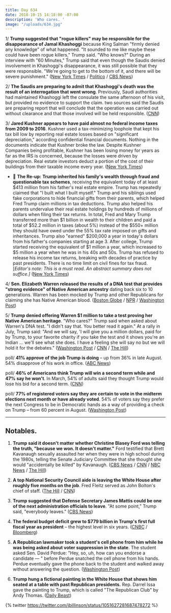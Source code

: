```yaml
---
title: Day 634
date: 2018-10-15 14:18:00 -07:00
description: 'Who cares. '
image: "/uploads/634.jpg"
---
```


1/ **Trump suggested that "rogue killers" may be responsible for the disappearance of Jamal Khashoggi** because King Salman "firmly denied any knowledge" of what happened. "It sounded to me like maybe these could have been rogue killers," Trump said. "Who knows?" During an interview with "60 Minutes," Trump said that even though the Saudis denied involvement in Khashoggi's disappearance, it was still possible that they were responsible. "We're going to get to the bottom of it, and there will be severe punishment." ([New York Times](https://www.nytimes.com/2018/10/15/us/politics/trump-saudi-king-journalist-khashoggi.html?smid=tw-nytimes&smtyp=cur) / [Politico](https://www.politico.com/story/2018/10/15/pompeo-meets-saudi-king-900193) / [CBS News](https://www.cbsnews.com/news/president-donald-trump-vows-severe-punishment-if-saudi-arabia-is-behind-saudi-missing-journalist/))

2/ **The Saudis are preparing to admit that Khashoggi's death was the result of an interrogation that went wrong**. Previously, Saudi authorities had maintained Khashoggi left the consulate the same afternoon of his visit, but provided no evidence to support the claim. two sources said the Saudis are preparing report that will conclude that the operation was carried out without clearance and that those involved will be held responsible. ([CNN](https://www.cnn.com/2018/10/15/middleeast/saudi-khashoggi-death-turkey/index.html))

3/ **Jared Kushner appears to have paid almost no federal income taxes from 2009 to 2016**. Kushner used a tax-minimizing loophole that kept his tax bill low by reporting real estate losses based on "significant depreciation," according confidential financial documents. Nothing in the documents indicate that Kushner broke the law. Despite Kushner Companies being profitable, Kushner has been losing money for years as far as the IRS is concerned, because the losses were driven by depreciation. Real estate investors deduct a portion of the cost of their buildings from their taxable income every year. ([New York Times](https://www.nytimes.com/2018/10/13/business/jared-kushner-taxes.html))

* 📌 **The Re-up:** **Trump inherited his family's wealth through fraud and questionable tax schemes**, receiving the equivalent today of at least $413 million from his father's real estate empire. Trump has repeatedly claimed that "I built what I built myself." Trump and his siblings used fake corporations to hide financial gifts from their parents, which helped Fred Trump claim millions in tax deductions. Trump also helped his parents undervalue their real estate holdings by hundreds of millions of dollars when filing their tax returns. In total, Fred and Mary Trump transferred more than $1 billion in wealth to their children and paid a total of $52.2 million in taxes (about 5%) instead of the $550\+ million they should have owed under the 55% tax rate imposed on gifts and inheritances. Trump also "earned" $200,000 a year in today's dollars from his father's companies starting at age 3. After college, Trump started receiving the equivalent of $1 million a year, which increased to $5 million a year when he was in his 40s and 50s. Trump has refused to release his income tax returns, breaking with decades of practice by past presidents. There is no time limit on civil fines for tax fraud. \[*Editor's note: This is a must read. An abstract summary does not suffice.\]* ([New York Times](https://www.nytimes.com/interactive/2018/10/02/us/politics/donald-trump-tax-schemes-fred-trump.html))

4/ **Sen. Elizabeth Warren released the results of a DNA test that provides "strong evidence" of Native American ancestry** dating back six to 10 generations. Warren has been mocked by Trump and other Republicans for claiming she has Native American blood. ([Boston Globe](https://www.bostonglobe.com/news/politics/2018/10/15/warren-addresses-native-american-issue/YEUaGzsefB0gPBe2AbmSVO/story.html) / [NPR](https://www.npr.org/2018/10/15/657468655/warren-releases-dna-results-challenges-trump-over-native-american-ancestry) / [Washington Post](https://www.washingtonpost.com/politics/warren-releases-dna-test-suggesting-distant-native-american-ancestor/2018/10/15/187ce196-d060-11e8-8c22-fa2ef74bd6d6_story.html?utm_term=.62c3198d40d1))

5/ **Trump denied offering Warren $1 million to take a test proving her Native American heritage**. "Who cares?" Trump said when asked about Warren's DNA test. "I didn't say that. You better read it again." At a rally in July, Trump said: "And we will say, 'I will give you a million dollars, paid for by Trump, to your favorite charity if you take the test and it shows you're an Indian ... we'll see what she does. I have a feeling she will say no but we will hold it for the debates." ([Washington Post](https://www.washingtonpost.com/politics/2018/10/15/trump-dared-elizabeth-warren-take-dna-test-prove-her-native-american-ancestry-now-what/) / [CNN](https://www.cnn.com/2018/10/15/politics/donald-trump-elizabeth-warren-dna-1-million/index.html) / [The Hill](https://thehill.com/homenews/administration/411414-trump-denies-offering-1-million-for-warren-dna-test-even-though-he))

poll/ **41% approve of the job Trump is doing** – up from 36% in late August. 54% disapprove of his work in office. ([ABC News](https://abcnews.go.com/Politics/trumps-approval-improves-dems-lead-house/story?id=58469893))

poll/ **46% of Americans think Trump will win a second term while and 47% say he won't**. In March, 54% of adults said they thought Trump would lose his bid for a second term. ([CNN](https://www.cnn.com/2018/10/14/politics/cnn-poll-trump-biden-bernie-sanders-2020/index.html))

poll/ **77% of registered voters say they are certain to vote in the midterm elections next month or have already voted**. 54% of voters say they prefer the next Congress to be in Democratic hands as a way of providing a check on Trump – from 60 percent in August. ([Washington Post](https://www.washingtonpost.com/politics/voters-say-they-are-more-likely-to-cast-ballots-in-this-years-midterm-elections/2018/10/13/c8dd8198-ce63-11e8-a360-85875bac0b1f_story.html))

---

## Notables.

1. **Trump said it doesn't matter whether Christine Blasey Ford was telling the truth, "because we won. It doesn't matter."** Ford testified that Brett Kavanaugh sexually assaulted her when they were in high school during the 1980s, telling the Senate Judiciary Committee that she thought she would "accidentally be killed" by Kavanaugh. ([CBS News](https://www.cbsnews.com/news/donald-trump-interview-60-minutes-full-transcript-lesley-stahl-jamal-khashoggi-james-mattis-brett-kavanaugh-vladimir-putin-2018-10-14/) / [CNN](https://www.cnn.com/2018/10/14/politics/trump-60-minutes-interview/index.html) / [NBC News](https://www.nbcnews.com/politics/donald-trump/trump-defends-mockery-christine-blasey-ford-says-it-got-kavanaugh-n919986) / [The Hill](https://thehill.com/homenews/administration/411380-trump-defends-love-for-kim-jong-un-i-have-a-good-chemistry-with-him))

2. **A top National Security Council aide is leaving the White House after roughly five months on the job**. Fred Fleitz served as John Bolton's chief of staff. ([The Hill](https://thehill.com/policy/national-security/411481-top-bolton-aide-to-leave-national-security-council) / [CNN](https://www.cnn.com/2018/10/15/politics/fred-fleitz-john-bolton-national-security-council/index.html))

3. **Trump suggested that Defense Secretary James Mattis could be one of the next administration officials to leave**. "At some point," Trump said, "everybody leaves." ([CBS News](https://www.cbsnews.com/news/trump-60-minutes-interview-president-suggests-defense-secretary-james-mattis-could-be-next-to-leave-cabinet/))

4. **The federal budget deficit grew to $779 billion in Trump's first full fiscal year as president** – the highest level in six years.  ([CNBC](https://www.cnbc.com/2018/10/15/us-budget-deficit-expands-to-779-billion-in-fiscal-2018-as-spending-surges.html) / [Bloomberg](https://www.bloomberg.com/news/articles/2018-10-15/trump-s-first-annual-budget-deficit-climbs-to-a-six-year-high))

5. **A Republican lawmaker took a student's cell phone from him while he was being asked about voter suppression in the state**. The student asked Sen. David Perdue: "Hey, so, uh, how can you endorse a candidate — " before Perdue snatched the cell phone from his hands. Perdue eventually gave the phone back to the student and walked away without answering the question. ([Washington Post](https://www.washingtonpost.com/politics/2018/10/14/senator-snatched-students-phone-while-being-asked-about-georgia-voter-registration-uproar/?utm_term=.3e56084d2771))

6. **Trump hung a fictional painting in the White House that shows him seated at a table with past Republican presidents.** Rep. Darrel Issa gave the painting to Trump, which is called "The Republican Club" by Andy Thomas. ([Daily Beast](https://www.thedailybeast.com/trump-hangs-tacky-fantasy-painting-of-himself-with-gop-presidents-in-white-house))

{% twitter https://twitter.com/jbillinson/status/1051627281687478272 %}